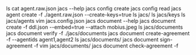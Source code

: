  ls
 cat agent.raw.json
 jacs --help
 jacs config create
 jacs config read
 jacs agent create -f ./agent.raw.json --create-keys=true
 ls jacs/
 ls jacs/keys
 ls jacs/agents
 vim jacs.config.json
  jacs document --help
 jacs document create -f ddl.json --embed=true --attach mobius.jpeg
 ls jacs/documents
 jacs document verify -f ./jacs/documents
 jacs document create-agreement -f  --agentids agent1,agent2
 ls jacs/documents/
 jacs document sign-agreement -f
 vim jacs/documents/
 jacs document check-agreement -f